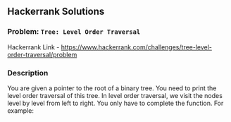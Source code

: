 ## Hackerrank Solutions

### Problem: `Tree: Level Order Traversal`

Hackerrank Link - https://www.hackerrank.com/challenges/tree-level-order-traversal/problem


### Description

You are given a pointer to the root of a binary tree. You need to print the level order traversal of this tree. In level order traversal, we visit the nodes level by level from left to right. You only have to complete the function. For example: